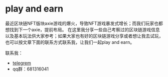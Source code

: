 # play and earn

  最近区块链NFT版块axie游戏的爆火，导致NFT游戏暴发式增长；而我们玩家也都想找到下一个axie，提前布局。
在这里我分享一些自己考察过的区块链游戏信息以及基本玩法供大家参考；如果大家也有好的区块链游戏分享或者想让我去试玩，
也可以按文章下面的联系方式联系我，让我们一起play and earn。

联系我：

+ [telegrem](https://t.me/playforearn)
+ qq群：681316041


